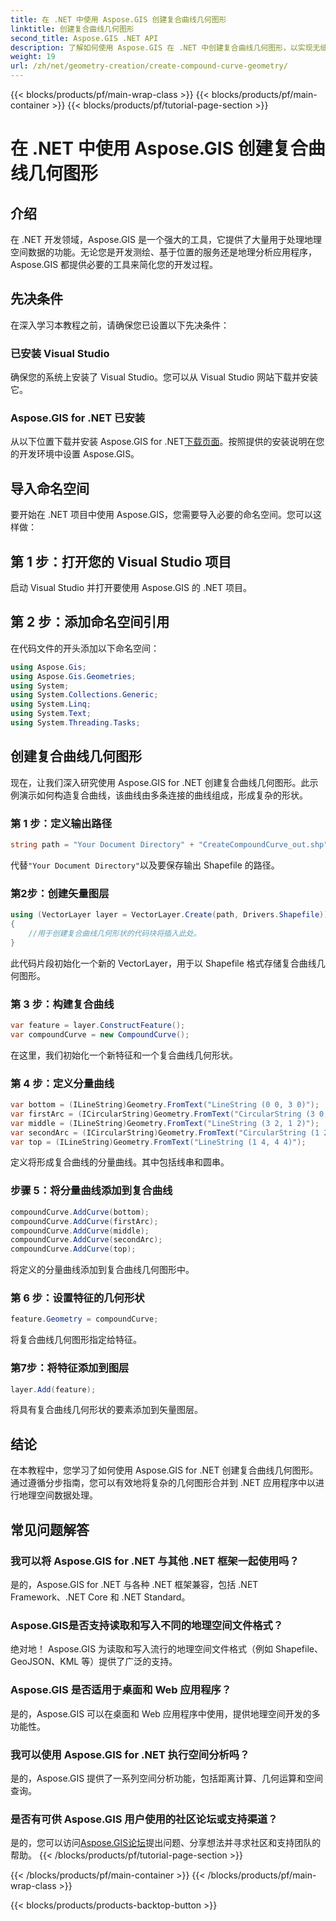 ```yaml
---
title: 在 .NET 中使用 Aspose.GIS 创建复合曲线几何图形
linktitle: 创建复合曲线几何图形
second_title: Aspose.GIS .NET API
description: 了解如何使用 Aspose.GIS 在 .NET 中创建复合曲线几何图形，以实现无缝地理空间数据处理。
weight: 19
url: /zh/net/geometry-creation/create-compound-curve-geometry/
---
```


{{< blocks/products/pf/main-wrap-class >}}
{{< blocks/products/pf/main-container >}}
{{< blocks/products/pf/tutorial-page-section >}}

# 在 .NET 中使用 Aspose.GIS 创建复合曲线几何图形

## 介绍
在 .NET 开发领域，Aspose.GIS 是一个强大的工具，它提供了大量用于处理地理空间数据的功能。无论您是开发测绘、基于位置的服务还是地理分析应用程序，Aspose.GIS 都提供必要的工具来简化您的开发过程。
## 先决条件
在深入学习本教程之前，请确保您已设置以下先决条件：
### 已安装 Visual Studio
确保您的系统上安装了 Visual Studio。您可以从 Visual Studio 网站下载并安装它。
### Aspose.GIS for .NET 已安装
从以下位置下载并安装 Aspose.GIS for .NET[下载页面](https://releases.aspose.com/gis/net/)。按照提供的安装说明在您的开发环境中设置 Aspose.GIS。

## 导入命名空间
要开始在 .NET 项目中使用 Aspose.GIS，您需要导入必要的命名空间。您可以这样做：
## 第 1 步：打开您的 Visual Studio 项目
启动 Visual Studio 并打开要使用 Aspose.GIS 的 .NET 项目。
## 第 2 步：添加命名空间引用
在代码文件的开头添加以下命名空间：
```csharp
using Aspose.Gis;
using Aspose.Gis.Geometries;
using System;
using System.Collections.Generic;
using System.Linq;
using System.Text;
using System.Threading.Tasks;
```
## 创建复合曲线几何图形
现在，让我们深入研究使用 Aspose.GIS for .NET 创建复合曲线几何图形。此示例演示如何构造复合曲线，该曲线由多条连接的曲线组成，形成复杂的形状。
### 第 1 步：定义输出路径
```csharp
string path = "Your Document Directory" + "CreateCompoundCurve_out.shp";
```
代替`"Your Document Directory"`以及要保存输出 Shapefile 的路径。
### 第2步：创建矢量图层
```csharp
using (VectorLayer layer = VectorLayer.Create(path, Drivers.Shapefile))
{
    //用于创建复合曲线几何形状的代码块将插入此处。
}
```
此代码片段初始化一个新的 VectorLayer，用于以 Shapefile 格式存储复合曲线几何图形。
### 第 3 步：构建复合曲线
```csharp
var feature = layer.ConstructFeature();
var compoundCurve = new CompoundCurve();
```
在这里，我们初始化一个新特征和一个复合曲线几何形状。
### 第 4 步：定义分量曲线
```csharp
var bottom = (ILineString)Geometry.FromText("LineString (0 0, 3 0)");
var firstArc = (ICircularString)Geometry.FromText("CircularString (3 0, 4 1, 3 2)");
var middle = (ILineString)Geometry.FromText("LineString (3 2, 1 2)");
var secondArc = (ICircularString)Geometry.FromText("CircularString (1 2, 0 3, 1 4)");
var top = (ILineString)Geometry.FromText("LineString (1 4, 4 4)");
```
定义将形成复合曲线的分量曲线。其中包括线串和圆串。
### 步骤 5：将分量曲线添加到复合曲线
```csharp
compoundCurve.AddCurve(bottom);
compoundCurve.AddCurve(firstArc);
compoundCurve.AddCurve(middle);
compoundCurve.AddCurve(secondArc);
compoundCurve.AddCurve(top);
```
将定义的分量曲线添加到复合曲线几何图形中。
### 第 6 步：设置特征的几何形状
```csharp
feature.Geometry = compoundCurve;
```
将复合曲线几何图形指定给特征。
### 第7步：将特征添加到图层
```csharp
layer.Add(feature);
```
将具有复合曲线几何形状的要素添加到矢量图层。

## 结论
在本教程中，您学习了如何使用 Aspose.GIS for .NET 创建复合曲线几何图形。通过遵循分步指南，您可以有效地将复杂的几何图形合并到 .NET 应用程序中以进行地理空间数据处理。
## 常见问题解答
### 我可以将 Aspose.GIS for .NET 与其他 .NET 框架一起使用吗？
是的，Aspose.GIS for .NET 与各种 .NET 框架兼容，包括 .NET Framework、.NET Core 和 .NET Standard。
### Aspose.GIS是否支持读取和写入不同的地理空间文件格式？
绝对地！ Aspose.GIS 为读取和写入流行的地理空间文件格式（例如 Shapefile、GeoJSON、KML 等）提供了广泛的支持。
### Aspose.GIS 是否适用于桌面和 Web 应用程序？
是的，Aspose.GIS 可以在桌面和 Web 应用程序中使用，提供地理空间开发的多功能性。
### 我可以使用 Aspose.GIS for .NET 执行空间分析吗？
是的，Aspose.GIS 提供了一系列空间分析功能，包括距离计算、几何运算和空间查询。
### 是否有可供 Aspose.GIS 用户使用的社区论坛或支持渠道？
是的，您可以访问[Aspose.GIS论坛](https://forum.aspose.com/c/gis/33)提出问题、分享想法并寻求社区和支持团队的帮助。
{{< /blocks/products/pf/tutorial-page-section >}}

{{< /blocks/products/pf/main-container >}}
{{< /blocks/products/pf/main-wrap-class >}}

{{< blocks/products/products-backtop-button >}}

